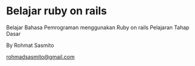 # Belajar ruby on rails
Belajar Bahasa Pemrograman menggunakan Ruby on rails
Pelajaran Tahap Dasar

By Rohmat Sasmito

rohmadsasmito@gmail.com
